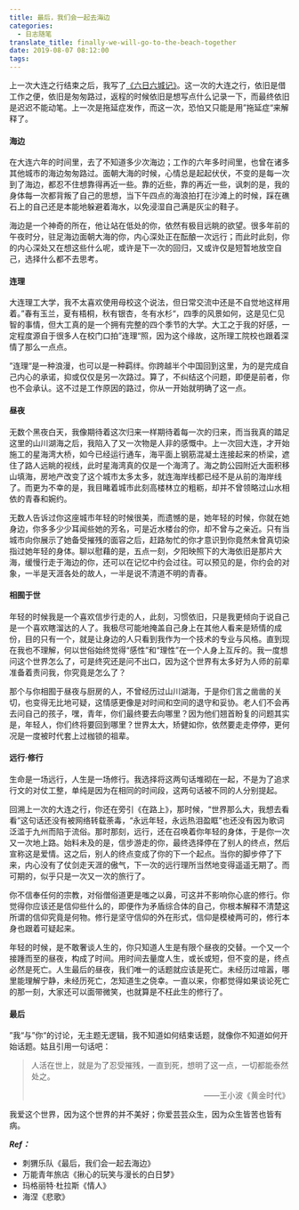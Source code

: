 ```yaml
---
title: 最后，我们会一起去海边
categories:
  - 日志随笔
translate_title: finally-we-will-go-to-the-beach-together
date: 2019-08-07 08:12:00
tags:
---
```


上一次大连之行结束之后，我写了[《六日六城记》](https://www.poqpoq.net/2014/10/sixday-sixcity-record.html)。这一次的大连之行，依旧是借工作之便，依旧是匆匆路过，返程的时候依旧是想写点什么记录一下，而最终依旧是迟迟不能动笔。上一次是拖延症发作，而这一次，恐怕又只能是用”拖延症“来解释了。

#### 海边

在大连六年的时间里，去了不知道多少次海边；工作的六年多时间里，也曾在诸多其他城市的海边匆匆路过。面朝大海的时候，心情总是起起伏伏，不变的是每一次到了海边，都忍不住想靠得再近一些。靠的近些，靠的再近一些，讽刺的是，我的身体每一次都背叛了自己的思想，当下午四点的海浪拍打在沙滩上的时候，踩在礁石上的自己还是本能地躲避着海水，以免浸湿自己满是灰尘的鞋子。

海边是一个神奇的所在，他让站在低处的你，依然有极目远眺的欲望。很多年前的午夜时分，驻足海边面朝大海的你，内心深处正在酝酿一次远行；而此时此刻，你的内心深处又在想这些什么呢，或许是下一次的回归，又或许仅是短暂地放空自己，选择什么都不去思考。

#### 连理

大连理工大学，我不太喜欢使用母校这个说法，但日常交流中还是不自觉地这样用着。”春有玉兰，夏有梧桐，秋有银杏，冬有水杉“，四季的风景如何，这是见仁见智的事情，但大工真的是一个拥有完整的四个季节的大学。大工之于我的好感，一定程度源自于很多人在校门口拍”连理“照，因为这个缘故，这所理工院校也跟着深情了那么一点点。

”连理“是一种浪漫，也可以是一种羁绊。你跨越半个中国回到这里，为的是完成自己内心的承诺，抑或仅仅是另一次路过。算了，不纠结这个问题，即便是前者，你也不会承认。这不过是工作原因的路过，你从一开始就明确了这一点。

#### 昼夜

无数个黑夜白天，我像期待着这次归来一样期待着每一次的归来，而当我真的踏足这里的山川湖海之后，我陷入了又一次物是人非的感慨中。上一次回大连，才开始施工的星海湾大桥，如今已经运行通车，海平面上钢筋混凝土连接起来的桥梁，遮住了路人远眺的视线，此时星海湾真的仅是一个海湾了。海之韵公园附近大面积移山填海，房地产改变了这个城市太多太多，就连海岸线都已经不是从前的海岸线了。而更为不幸的是，我目睹着城市此刻高楼林立的粗粝，却并不曾领略过山水相依的青春和婉约。

无数人告诉过你这座城市年轻的时候很美，而遗憾的是，她年轻的时候，你就在她身边，你多多少少耳闻些她的芳名，可是近水楼台的你，却不曾与之亲近。只有当城市向你展示了她备受摧残的面容之后，赶路匆忙的你才意识到你竟然未曾真切染指过她年轻的身体。聊以慰藉的是，五点一刻，夕阳映照下的大海依旧是那片大海，缓慢行走于海边的你，还可以在记忆中约会过往。可以预见的是，你约会的对象，一半是天涯各处的故人，一半是说不清道不明的青春。

#### 相囿于世

年轻的时候我是一个喜欢信步行走的人，此刻，习惯依旧，只是我更倾向于说自己是一个喜欢瞎溜达的人了。我极尽可能地掩盖自己身上在其他人看来是矫情的成份，目的只有一个，就是让身边的人只看到我作为一个技术的专业与风格。直到现在我也不理解，何以世俗始终觉得“感性”和“理性”在一个人身上互斥的。我一度想问这个世界怎么了，可是终究还是问不出口，因为这个世界有太多好为人师的前辈准备着责问我，你究竟是怎么了？

那个与你相囿于昼夜与厨房的人，不曾经历过山川湖海，于是你们言之凿凿的关切，也变得无比地可疑，这情感更像是对时间和空间的退守和妥协。老人们不会再去问自己的孩子，嘿，青年，你们最终要去向哪里？因为他们翘首盼复的问题其实是，年轻人，你们终将要回到哪里？世界太大，矫健如你，依然要走走停停，更何况是一度被时代套上过枷锁的祖辈。

#### 远行·修行

生命是一场远行，人生是一场修行。我选择将这两句话堆砌在一起，不是为了追求行文的对仗工整，单纯是因为在相同的时间段，这两句话被不同的人分别提起。

回溯上一次的大连之行，你还在旁引《在路上》，那时候，“世界那么大，我想去看看”这句话还没有被网络转载荼毒，“永远年轻，永远热泪盈眶”也还没有因为歌词泛滥于九州而陷于流俗。那时那刻，远行，还在召唤着你年轻的身体，于是你一次又一次地上路。始料未及的是，信步游走的你，最终选择停在了别人的终点，然后宣称这是爱情。这之后，别人的终点变成了你的下一个起点。当你的脚步停了下来，内心没有了仗剑走天涯的傲气，下一次的远行理所当然地变得遥遥无期了。而可期的，似乎只是一次又一次的旅行了。

你不信奉任何的宗教，对俗僧俗道更是嗤之以鼻，可这并不影响你心底的修行。你觉得你应该还是信仰些什么的，即便作为矛盾综合体的自己，你根本解释不清楚这所谓的信仰究竟是何物。修行是坚守信仰的外在形式，信仰是模棱两可的，修行本身也跟着可疑起来。

年轻的时候，是不敢奢谈人生的，你只知道人生是有限个昼夜的交替。一个又一个接踵而至的昼夜，构成了时间。用时间去量度人生，或长或短，但不变的是，终点必然是死亡。人生最后的昼夜，我们唯一的话题就应该是死亡。未经历过喧嚣，哪里能理解宁静，未经历死亡，怎知道生之侥幸。一直以来，你都觉得如果谈论死亡的那一刻，大家还可以面带微笑，也就算是不枉此生的修行了。

#### 最后

”我“与”你“的讨论，无主题无逻辑，我不知道如何结束话题，就像你不知道如何开始话题。姑且引用一句话吧：

> 人活在世上，就是为了忍受摧残，一直到死，想明了这一点，一切都能泰然处之。
>
> <p align="right">——王小波《黄金时代》</p>

我爱这个世界，因为这个世界的并不美好；你爱芸芸众生，因为众生皆苦也皆有病。

***Ref：***

- 刺猬乐队《最后，我们会一起去海边》
- 万能青年旅店《揪心的玩笑与漫长的白日梦》
- 玛格丽特·杜拉斯《情人》
- 海涅《悲歌》
